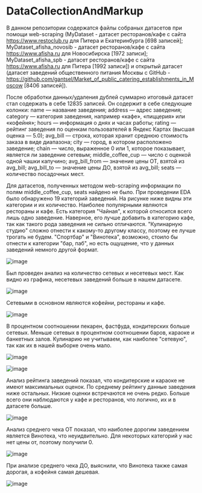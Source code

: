 # DataCollectionAndMarkup
В данном репозитории содержатся файлы собраных датасетов при помощи web-scraping (MyDataset - датасет ресторанов/кафе с сайта https://www.restoclub.ru для Питера и Екатеринбурга [698 записей]; MyDataset_afisha_novosib - датасет ресторанов/кафе с сайта  https://www.afisha.ru для Новосибирска [1972 записи]; MyDataset_afisha_spb - датасет ресторанов/кафе с сайта  https://www.afisha.ru для Питера [1992 записи]) и открытый датасет (датасет заведений общественного питания Москвы с GitHub - https://github.com/gantsel/Market_of_public_catering_establishments_in_Moscow [8406 записей]). 

После обработки данных/удаления дублей суммарно итоговый датасет стал содержать в себе 12835 записей. Он содержит в себе следующие колонки:
name — название заведения;
address — адрес заведения;
category — категория заведения, например «кафе», «пиццерия» или «кофейня»;
hours — информация о днях и часах работы;
rating — рейтинг заведения по оценкам пользователей в Яндекс Картах (высшая оценка — 5.0);
avg_bill — строка, которая хранит среднюю стоимость заказа в виде диапазона;
city — город, в котором расположено заведение;
chain — число, выраженное 0 или 1, которое показывает, является ли заведение сетевым;
middle_coffee_cup — число с оценкой одной чашки капучино;
avg_bill_from — значение цены ОТ, взятой из avg_bill;
avg_bill_to — значение цены ДО, взятой из avg_bill;
seats — количество посадочных мест.

Для датасетов, полученных методом web-scraping информации по полям middle_coffee_cup, seats найдено не было.
При проведении EDA было обнаружено 19 категорий заведений. На рисунке ниже видны эти категории и их количество. Наиболее популярными являются рестораны и кафе. Есть категория "Чайная", к которой относится всего лишь одно заведение. Наверное, его лучше добавить в категорию кафе, так как такого рода заведения не сильно отличаются. "Кулинарную студию" сложно отнести к какому-то другому классу, поэтому ее лучше трогать не будем. "Спортбар" и "Винотека", возможно, стоило бы отнести к категории "бар, паб", но есть ощущение, что у данных заведений немного другой формат.

![image](https://github.com/Kattarinea/DataCollectionAndMarkup/assets/65298723/6f283047-64b0-4581-96e9-38c1289d69d3)

Был проведен анализ на количество сетевых и несетевых мест. Как видно из графика, несетевых заведений больше в нашем датасете.

![image](https://github.com/Kattarinea/DataCollectionAndMarkup/assets/65298723/31176b65-c29b-4a8e-917b-002ae73c5fe5)

Сетевыми в основном являются кофейни, рестораны и кафе.

![image](https://github.com/Kattarinea/DataCollectionAndMarkup/assets/65298723/9a876fa6-3bb4-4585-acde-9f2e139c7898)

В процентном соотношении пекарен, фастфуда, кондитерских больше сетевых. Меньше сетевых в процентном соотношении баров, караоке и банкетных залов. Кулинарию не учитываем, как наиболее "сетевую", так как их в нашей выборке очень мало.

![image](https://github.com/Kattarinea/DataCollectionAndMarkup/assets/65298723/50fe7dcc-6962-4256-b6f8-1846cc6404e2)

![image](https://github.com/Kattarinea/DataCollectionAndMarkup/assets/65298723/c39ee28e-c0eb-4d07-a567-48245e06f17c)

Анализ рейтинга заведений показал, что кондитерские и караоке не имеют максимальных оценок. По среднему рейтингу данные заведения ниже остальных. Низкие оценки встречаются не очень редко. Больше всего они наблюдаются у кафе и ресторанов, что логично, их и в датасете больше.

![image](https://github.com/Kattarinea/DataCollectionAndMarkup/assets/65298723/78b0b140-ac5c-4be0-b112-aab8288343c0)

Анализ среднего чека ОТ показал, что наиболее дорогим заведением является Винотека, что неуидвительно. Для некоторых категорий у нас нет цены от, поэтому получили 0.

![image](https://github.com/Kattarinea/DataCollectionAndMarkup/assets/65298723/0df6da0e-106f-45b3-8fa8-28ac0f907b83)

При анализе среднего чека ДО, выяснили, что Винотека также самая дорогая, а кофейня самая дешевая.

![image](https://github.com/Kattarinea/DataCollectionAndMarkup/assets/65298723/fc4ab0c6-9937-4d8e-9eb5-9484c852bfc1)

